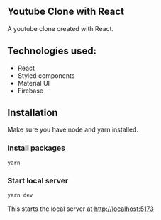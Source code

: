 ## Youtube Clone with React

A youtube clone created with React.

## Technologies used:

- React
- Styled components
- Material UI
- Firebase

## Installation

Make sure you have node and yarn installed.

### Install packages

```yarn
yarn
```

### Start local server

```bash
yarn dev
```

This starts the local server at [http://localhost:5173](http://localhost:5173)
